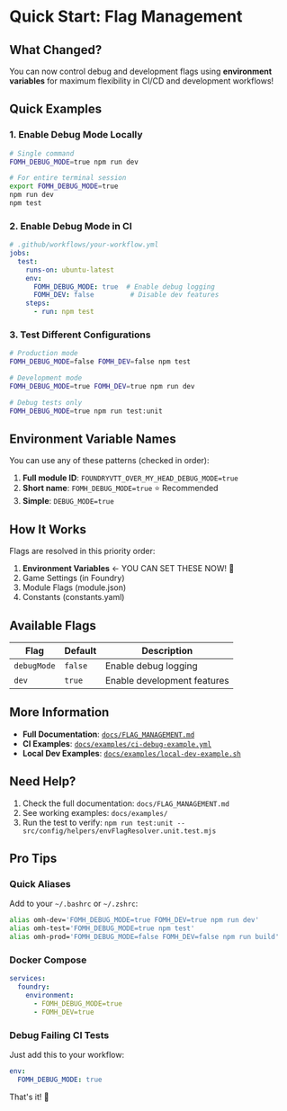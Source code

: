 # Quick Start: Flag Management

## What Changed?

You can now control debug and development flags using **environment variables** for maximum flexibility in CI/CD and development workflows!

## Quick Examples

### 1. Enable Debug Mode Locally

```bash
# Single command
FOMH_DEBUG_MODE=true npm run dev

# For entire terminal session
export FOMH_DEBUG_MODE=true
npm run dev
npm test
```

### 2. Enable Debug Mode in CI

```yaml
# .github/workflows/your-workflow.yml
jobs:
  test:
    runs-on: ubuntu-latest
    env:
      FOMH_DEBUG_MODE: true  # Enable debug logging
      FOMH_DEV: false         # Disable dev features
    steps:
      - run: npm test
```

### 3. Test Different Configurations

```bash
# Production mode
FOMH_DEBUG_MODE=false FOMH_DEV=false npm test

# Development mode
FOMH_DEBUG_MODE=true FOMH_DEV=true npm run dev

# Debug tests only
FOMH_DEBUG_MODE=true npm run test:unit
```

## Environment Variable Names

You can use any of these patterns (checked in order):

1. **Full module ID**: `FOUNDRYVTT_OVER_MY_HEAD_DEBUG_MODE=true`
2. **Short name**: `FOMH_DEBUG_MODE=true` ⭐ Recommended
3. **Simple**: `DEBUG_MODE=true`

## How It Works

Flags are resolved in this priority order:

1. **Environment Variables** ← YOU CAN SET THESE NOW! 🎉
2. Game Settings (in Foundry)
3. Module Flags (module.json)
4. Constants (constants.yaml)

## Available Flags

| Flag | Default | Description |
|------|---------|-------------|
| `debugMode` | `false` | Enable debug logging |
| `dev` | `true` | Enable development features |

## More Information

- **Full Documentation**: [`docs/FLAG_MANAGEMENT.md`](docs/FLAG_MANAGEMENT.md)
- **CI Examples**: [`docs/examples/ci-debug-example.yml`](docs/examples/ci-debug-example.yml)
- **Local Dev Examples**: [`docs/examples/local-dev-example.sh`](docs/examples/local-dev-example.sh)

## Need Help?

1. Check the full documentation: `docs/FLAG_MANAGEMENT.md`
2. See working examples: `docs/examples/`
3. Run the test to verify: `npm run test:unit -- src/config/helpers/envFlagResolver.unit.test.mjs`

## Pro Tips

### Quick Aliases

Add to your `~/.bashrc` or `~/.zshrc`:

```bash
alias omh-dev='FOMH_DEBUG_MODE=true FOMH_DEV=true npm run dev'
alias omh-test='FOMH_DEBUG_MODE=true npm test'
alias omh-prod='FOMH_DEBUG_MODE=false FOMH_DEV=false npm run build'
```

### Docker Compose

```yaml
services:
  foundry:
    environment:
      - FOMH_DEBUG_MODE=true
      - FOMH_DEV=true
```

### Debug Failing CI Tests

Just add this to your workflow:

```yaml
env:
  FOMH_DEBUG_MODE: true
```

That's it! 🚀
